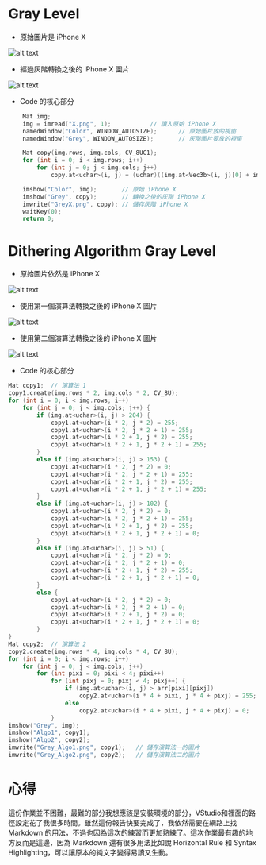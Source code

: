 # Gray Level

* 原始圖片是 iPhone X

![alt text](https://github.com/SupreSky/MMS2017FALL/blob/master/Assignment1/Application1/Application1/X.png "iPhone X")

* 經過灰階轉換之後的 iPhone X 圖片

![alt text](https://github.com/SupreSky/MMS2017FALL/blob/master/Assignment1/Application1/Application1/GreyX.png "Gray iPhone X")

* Code 的核心部分
```C++
	Mat img;
	img = imread("X.png", 1);			// 讀入原始 iPhone X
	namedWindow("Color", WINDOW_AUTOSIZE);		// 原始圖片放的視窗
	namedWindow("Grey", WINDOW_AUTOSIZE);		// 灰階圖片要放的視窗

	Mat copy(img.rows, img.cols, CV_8UC1);
	for (int i = 0; i < img.rows; i++)
		for (int j = 0; j < img.cols; j++)
			copy.at<uchar>(i, j) = (uchar)((img.at<Vec3b>(i, j)[0] + img.at<Vec3b>(i, j)[1] + img.at<Vec3b>(i, j)[2]) / 3);

	imshow("Color", img);		// 原始 iPhone X
	imshow("Grey", copy);		// 轉換之後的灰階 iPhone X
	imwrite("GreyX.png", copy);	// 儲存灰階 iPhone X
	waitKey(0);
	return 0;
```

# Dithering Algorithm Gray Level

* 原始圖片依然是 iPhone X

![alt text](https://github.com/SupreSky/MMS2017FALL/blob/master/Assignment1/Application1-2/Application1-2/X.png "iPhone X")

* 使用第一個演算法轉換之後的 iPhone X 圖片

![alt text](https://github.com/SupreSky/MMS2017FALL/blob/master/Assignment1/Application1-2/Application1-2/Grey_Algo1.png "Algo1 iPhone X")

* 使用第二個演算法轉換之後的 iPhone X 圖片

![alt text](https://github.com/SupreSky/MMS2017FALL/blob/master/Assignment1/Application1-2/Application1-2/Grey_Algo2.png "Algo2 iPhone X")

* Code 的核心部分

```C++
Mat copy1;	// 演算法 1
copy1.create(img.rows * 2, img.cols * 2, CV_8U);
for (int i = 0; i < img.rows; i++)
	for (int j = 0; j < img.cols; j++) {
		if (img.at<uchar>(i, j) > 204) {
			copy1.at<uchar>(i * 2, j * 2) = 255;
			copy1.at<uchar>(i * 2, j * 2 + 1) = 255;
			copy1.at<uchar>(i * 2 + 1, j * 2) = 255;
			copy1.at<uchar>(i * 2 + 1, j * 2 + 1) = 255;
		}
		else if (img.at<uchar>(i, j) > 153) {
			copy1.at<uchar>(i * 2, j * 2) = 0;
			copy1.at<uchar>(i * 2, j * 2 + 1) = 255;
			copy1.at<uchar>(i * 2 + 1, j * 2) = 255;
			copy1.at<uchar>(i * 2 + 1, j * 2 + 1) = 255;
		}
		else if (img.at<uchar>(i, j) > 102) {
			copy1.at<uchar>(i * 2, j * 2) = 0;
			copy1.at<uchar>(i * 2, j * 2 + 1) = 255;
			copy1.at<uchar>(i * 2 + 1, j * 2) = 255;
			copy1.at<uchar>(i * 2 + 1, j * 2 + 1) = 0;
		}
		else if (img.at<uchar>(i, j) > 51) {
			copy1.at<uchar>(i * 2, j * 2) = 0;
			copy1.at<uchar>(i * 2, j * 2 + 1) = 0;
			copy1.at<uchar>(i * 2 + 1, j * 2) = 255;
			copy1.at<uchar>(i * 2 + 1, j * 2 + 1) = 0;
		}
		else {
			copy1.at<uchar>(i * 2, j * 2) = 0;
			copy1.at<uchar>(i * 2, j * 2 + 1) = 0;
			copy1.at<uchar>(i * 2 + 1, j * 2) = 0;
			copy1.at<uchar>(i * 2 + 1, j * 2 + 1) = 0;
		}
}
Mat copy2;	// 演算法 2
copy2.create(img.rows * 4, img.cols * 4, CV_8U);
for (int i = 0; i < img.rows; i++)
	for (int j = 0; j < img.cols; j++)
		for (int pixi = 0; pixi < 4; pixi++)
			for (int pixj = 0; pixj < 4; pixj++) {
				if (img.at<uchar>(i, j) > arr[pixi][pixj])
					copy2.at<uchar>(i * 4 + pixi, j * 4 + pixj) = 255;
				else
					copy2.at<uchar>(i * 4 + pixi, j * 4 + pixj) = 0;
			}
imshow("Grey", img);
imshow("Algo1", copy1);
imshow("Algo2", copy2);
imwrite("Grey_Algo1.png", copy1);	// 儲存演算法一的圖片
imwrite("Grey_Algo2.png", copy2);	// 儲存演算法二的圖片
```

# 心得
這份作業並不困難，最難的部分我想應該是安裝環境的部分，VStudio和裡面的路徑設定花了我很多時間。雖然這份報告快要完成了，我依然需要在網路上找 Markdown 的用法，不過也因為這次的練習而更加熟練了。這次作業最有趣的地方反而是這邊，因為 Markdown 還有很多用法比如說 Horizontal Rule 和 Syntax Highlighting，可以讓原本的純文字變得易讀又生動。
